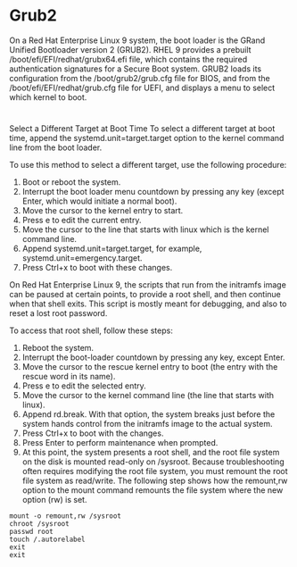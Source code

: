 # Grub2

On a Red Hat Enterprise Linux 9 system, the boot loader is the GRand Unified Bootloader version 2 (GRUB2).
RHEL 9 provides a prebuilt /boot/efi/EFI/redhat/grubx64.efi file, which contains the required authentication signatures for a Secure Boot system.
GRUB2 loads its configuration from the /boot/grub2/grub.cfg file for BIOS, and from the /boot/efi/EFI/redhat/grub.cfg file for UEFI, and displays a menu to select which kernel to boot.


# 
Select a Different Target at Boot Time
To select a different target at boot time, append the systemd.unit=target.target option to the kernel command line from the boot loader.

To use this method to select a different target, use the following procedure:
1. Boot or reboot the system.
2. Interrupt the boot loader menu countdown by pressing any key (except Enter, which would initiate a normal boot).
3. Move the cursor to the kernel entry to start.
4. Press e to edit the current entry.
5. Move the cursor to the line that starts with linux which is the kernel command line.
6. Append systemd.unit=target.target, for example, systemd.unit=emergency.target.
7. Press Ctrl+x to boot with these changes.


On Red Hat Enterprise Linux 9, the scripts that run from the initramfs image can be paused at certain points, to provide a root shell, and then continue when that shell exits. This script is mostly meant for debugging, and also to reset a lost root password.

To access that root shell, follow these steps:
1. Reboot the system.
2. Interrupt the boot-loader countdown by pressing any key, except Enter.
3. Move the cursor to the rescue kernel entry to boot (the entry with the rescue word in its name).
4. Press e to edit the selected entry.
5. Move the cursor to the kernel command line (the line that starts with linux).
6. Append rd.break. With that option, the system breaks just before the system hands control from the initramfs image to the actual system.
7. Press Ctrl+x to boot with the changes.
8. Press Enter to perform maintenance when prompted.
9. At this point, the system presents a root shell, and the root file system on the disk is mounted read-only on /sysroot. Because troubleshooting often requires modifying the root file system, you must remount the root file system as read/write. The following step shows how the remount,rw option to the mount command remounts the file system where the new option (rw) is set.

````
mount -o remount,rw /sysroot
chroot /sysroot
passwd root
touch /.autorelabel
exit
exit 
````
